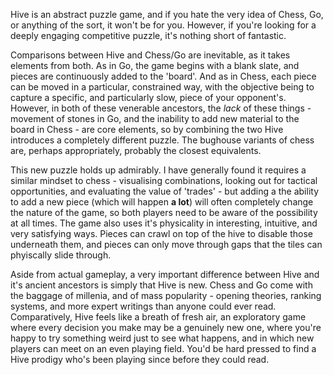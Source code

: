 Hive is an abstract puzzle game, and if you hate the very idea of Chess, Go, or anything of the sort, it won't be for you. However, if you're looking for a deeply engaging competitive puzzle, it's nothing short of fantastic.

Comparisons between Hive and Chess/Go are inevitable, as it takes elements from both. As in Go, the game begins with a blank slate, and pieces are continuously added to the 'board'. And as in Chess, each piece can be moved in a particular, constrained way, with the objective being to capture a specific, and particularly slow, piece of your opponent's. However, in both of these venerable ancestors, the _lack_ of these things - movement of stones in Go, and the inability to add new material to the board in Chess - are core elements, so by combining the two Hive introduces a completely different puzzle. The bughouse variants of chess are, perhaps appropriately, probably the closest equivalents.

This new puzzle holds up admirably. I have generally found it requires a similar mindset to chess - visualising combinations, looking out for tactical opportunities, and evaluating the value of 'trades' - but adding a the ability to add a new piece (which will happen **a lot**) will often completely change the nature of the game, so both players need to be aware of the possibility at all times. The game also uses it's physicality in interesting, intuitive, and very satisfying ways. Pieces can crawl on top of the hive to disable those underneath them, and pieces can only move through gaps that the tiles can phyiscally slide through.

Aside from actual gameplay, a very important difference between Hive and it's ancient ancestors is simply that Hive is new. Chess and Go come with the baggage of millenia, and of mass popularity - opening theories, ranking systems, and more expert writings than anyone could ever read. Comparatively, Hive feels like a breath of fresh air, an exploratory game where every decision you make may be a genuinely new one, where you're happy to try something weird just to see what happens, and in which new players can meet on an even playing field. You'd be hard pressed to find a Hive prodigy who's been playing since before they could read.
